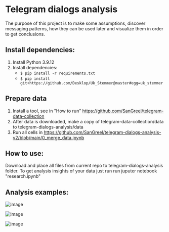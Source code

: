 # Telegram dialogs analysis
The purpose of this project is to make some assumptions, discover messaging patterns, how they can be used later and visualize them in order to get conclusions. 

## Install dependencies:
1. Install Python 3.9.12
2. Install dependencies:
    - `$ pip install -r requirements.txt`
    - `$ pip install git+https://github.com/Desklop/Uk_Stemmer@master#egg=uk_stemmer`

## Prepare data
1. Install a tool, see in "How to run" https://github.com/SanGreel/telegram-data-collection
2. After data is downloaded, make a copy of telegram-data-collection/data to telegram-dialogs-analysis/data
3. Run all cells in https://github.com/SanGreel/telegram-dialogs-analysis-v2/blob/main/0_merge_data.ipynb

## How to use:
Download and place all files from current repo to telegram-dialogs-analysis folder.
To get analysis insights of your data just run run juputer notebook "research.ipynb"

## Analysis examples:
![image](https://user-images.githubusercontent.com/93656863/166717180-98dc5d8b-5394-4316-b543-001238d5358f.png)

![image](https://user-images.githubusercontent.com/93656863/166719189-c45101f2-36f6-4090-b945-c7a9e95d2a60.png)

![image](https://user-images.githubusercontent.com/93656863/166717331-38000ba7-3e49-4f83-a1de-4a121c8009d5.png)

